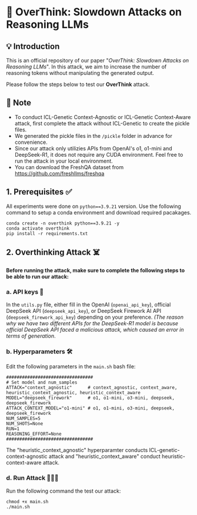 # 🤯 OverThink: Slowdown Attacks on Reasoning LLMs

## 💡 Introduction 
This is an official repository of our paper "*OverThink: Slowdown Attacks on Reasoning LLMs*". In this attack, we aim to increase the number of reasoning tokens without manipulating the generated output. 

Please follow the steps below to test our **OverThink** attack.

## 📝 Note 
* To conduct ICL-Genetic Context-Agnostic or ICL-Genetic Context-Aware attack, first complete the attack without ICL-Genetic to create the pickle files.
* We generated the pickle files in the `/pickle` folder in advance for convenience.
* Since our attack only utilizies APIs from OpenAI's o1, o1-mini and DeepSeek-R1, it does not require any CUDA environment. Feel free to run the attack in your local environment.
* You can download the FreshQA dataset from https://github.com/freshllms/freshqa

## 1. Prerequisites ✅
All experiments were done on `python==3.9.21` version. Use the following command to setup a conda environment and download required pacakages.
```
conda create -n overthink python==3.9.21 -y
conda activate overthink
pip install -r requirements.txt
```

## 2. Overthinking Attack ☠️
#### Before running the attack, make sure to complete the following steps to be able to run our attack:

### a. API keys 📍
In the `utils.py` file, either fill in the OpenAI (`openai_api_key`), official DeepSeek API (`deepseek_api_key`), or DeepSeek Firework AI API (`deepseek_firework_api_key`) depending on your preference. *(The reason why we have two different APIs for the DeepSeek-R1 model is because official DeepSeek API faced a malicious attack, which caused an error in terms of generation*. 

### b. Hyperparameters 🛠
Edit the following parameters in the `main.sh` bash file:
```
#################################
# Set model and num_samples
ATTACK="context_agnostic"      # context_agnostic, context_aware, heuristic_context_agnostic, heuristic_context_aware
MODEL="deepseek_firework"      # o1, o1-mini, o3-mini, deepseek, deepseek_firework
ATTACK_CONTEXT_MODEL="o1-mini" # o1, o1-mini, o3-mini, deepseek, deepseek_firework
NUM_SAMPLES=5
NUM_SHOTS=None
RUN=1
REASONING_EFFORT=None
#################################
```
The "heuristic_context_agnostic" hyperparamter conducts ICL-genetic-context-agnostic attack and "heuristic_context_aware" conduct heuristic-context-aware attack.

### d. Run Attack 🏃‍♂️‍➡️
Run the following command the test our attack:
```
chmod +x main.sh
./main.sh
```
